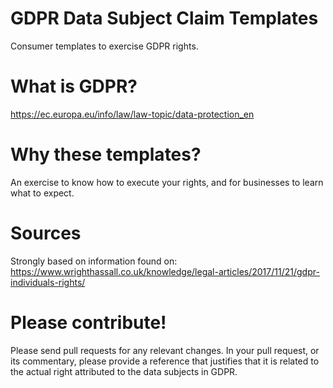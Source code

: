 # GDPR Data Subject Claim Templates
Consumer templates to exercise GDPR rights.

# What is GDPR?

https://ec.europa.eu/info/law/law-topic/data-protection_en

# Why these templates?

An exercise to know how to execute your rights, and for businesses to learn what to expect.

# Sources

Strongly based on information found on:
https://www.wrighthassall.co.uk/knowledge/legal-articles/2017/11/21/gdpr-individuals-rights/

# Please contribute!

Please send pull requests for any relevant changes. In your pull request, or its commentary, please provide a reference that justifies that it is related to the actual right attributed to the data subjects in GDPR.
